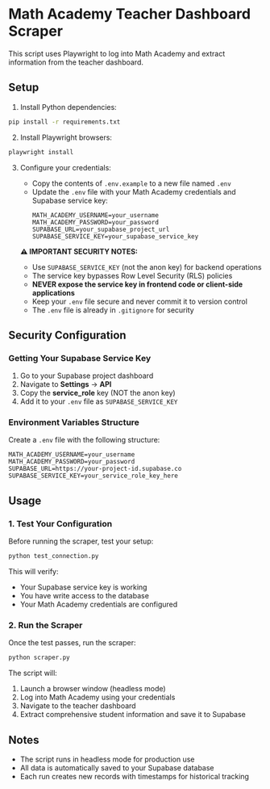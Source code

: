 # Math Academy Teacher Dashboard Scraper

This script uses Playwright to log into Math Academy and extract information from the teacher dashboard.

## Setup

1. Install Python dependencies:
```bash
pip install -r requirements.txt
```

2. Install Playwright browsers:
```bash
playwright install
```

3. Configure your credentials:
   - Copy the contents of `.env.example` to a new file named `.env`
   - Update the `.env` file with your Math Academy credentials and Supabase service key:
     ```
     MATH_ACADEMY_USERNAME=your_username
     MATH_ACADEMY_PASSWORD=your_password
     SUPABASE_URL=your_supabase_project_url
     SUPABASE_SERVICE_KEY=your_supabase_service_key
     ```
     
   **⚠️ IMPORTANT SECURITY NOTES:**
   - Use `SUPABASE_SERVICE_KEY` (not the anon key) for backend operations
   - The service key bypasses Row Level Security (RLS) policies
   - **NEVER expose the service key in frontend code or client-side applications**
   - Keep your `.env` file secure and never commit it to version control
   - The `.env` file is already in `.gitignore` for security

## Security Configuration

### Getting Your Supabase Service Key

1. Go to your Supabase project dashboard
2. Navigate to **Settings** → **API**
3. Copy the **service_role** key (NOT the anon key)
4. Add it to your `.env` file as `SUPABASE_SERVICE_KEY`

### Environment Variables Structure

Create a `.env` file with the following structure:
```
MATH_ACADEMY_USERNAME=your_username
MATH_ACADEMY_PASSWORD=your_password
SUPABASE_URL=https://your-project-id.supabase.co
SUPABASE_SERVICE_KEY=your_service_role_key_here
```

## Usage

### 1. Test Your Configuration

Before running the scraper, test your setup:
```bash
python test_connection.py
```

This will verify:
- Your Supabase service key is working
- You have write access to the database
- Your Math Academy credentials are configured

### 2. Run the Scraper

Once the test passes, run the scraper:
```bash
python scraper.py
```

The script will:
1. Launch a browser window (headless mode)
2. Log into Math Academy using your credentials
3. Navigate to the teacher dashboard
4. Extract comprehensive student information and save it to Supabase

## Notes

- The script runs in headless mode for production use
- All data is automatically saved to your Supabase database
- Each run creates new records with timestamps for historical tracking 